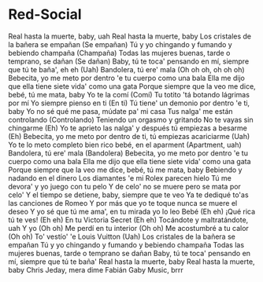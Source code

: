# Red-Social
Real hasta la muerte, baby, uah
Real hasta la muerte, baby
Los cristales de la bañera se empañan (Se empañan)
Tú y yo chingando y fumando y bebiendo champaña (Champaña)
Todas las mujeres buenas, tarde o temprano, se dañan (Se dañan)
Baby, tú te toca' pensando en mí, siempre que tú te baña', eh eh (Uah)
Bandolera, tú ere' mala (Oh oh oh, oh oh oh)
Bebecita, yo me meto por dentro 'e tu cuerpo como una bala
Ella me dijo que ella tiene siete vida' como una gata
Porque siempre que la veo me dice, bebé, tú me mata, baby
Yo te la comí (Comí)
Tu totito 'tá botando lágrimas por mí
Yo siempre pienso en ti (En ti)
Tú tiene' un demonio por dentro 'e ti, baby
Yo no sé qué me pasa, múdate pa' mi casa
Tus nalga' me están controlando (Controlando)
Teniendo un orgasmo y gritando
No te vayas sin chingarme (Eh)
Yo te aprieto las nalga' y después tú empiezas a besarme (Eh)
Bebecita, yo me meto por dentro de ti, tú empiezas acariciarme (Uah)
Yo te lo meto completo bien rico bebé, en el aparment (Apartment, uah)
Bandolera, tú ere' mala (Bandolera)
Bebecita, yo me meto por dentro 'e tu cuerpo como una bala
Ella me dijo que ella tiene siete vida' como una gata
Porque siempre que la veo me dice, bebé, tú me mata, baby
Bebiendo y nadando en el dinero
Los diamantes 'e mi Rolex parecen hielo
Tú me devora' y yo juego con tu pelo
Y de celo' no se muere pero se mata por celo'
Y el tiempo se detiene, baby, siempre que te veo
Ya te dediqué to'as las canciones de Romeo
Y por más que yo te toque nunca se muere el deseo
Y yo sé que tú me ama', en tu mirada yo lo leo
Bebé (Eh eh)
¡Qué rica tú te ves! (Eh eh)
En tu Victoria Secret (Eh eh)
Tocándote y maltratándote, uah
Y yo (Oh oh)
Me perdí en tu interior (Oh oh)
Me acostumbré a tu calor (Oh oh)
To' vestío' 'e Louis Vuitton (Uah)
Los cristales de la bañera se empañan
Tú y yo chingando y fumando y bebiendo champaña
Todas las mujeres buenas, tarde o temprano se dañan
Baby, tú te toca' pensando en mí, siempre que tú te baña'
Real hasta la muerte, baby
Real hasta la muerte, baby
Chris Jeday, mera dime Fabián
Gaby Music, brrr

